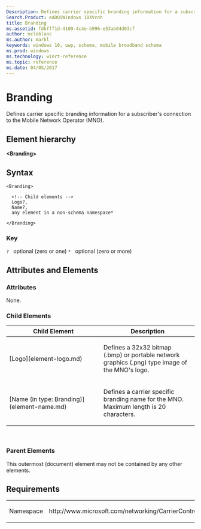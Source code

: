 ```yaml
---
Description: Defines carrier specific branding information for a subscriber's connection to the Mobile Network Operator (MNO).
Search.Product: eADQiWindows 10XVcnh
title: Branding
ms.assetid: fdbfff1d-4109-4c4e-b996-e53ab04d03cf
author: mcleblanc
ms.author: markl
keywords: windows 10, uwp, schema, mobile broadband schema
ms.prod: windows
ms.technology: winrt-reference
ms.topic: reference
ms.date: 04/05/2017
---
```


# Branding


Defines carrier specific branding information for a subscriber's connection to the Mobile Network Operator (MNO).

## Element hierarchy

**&lt;Branding&gt;**

## Syntax

``` syntax
<Branding>

  <!-- Child elements -->
  Logo?,
  Name?,
  any element in a non-schema namespace*

</Branding>
```

### Key

`?`   optional (zero or one)
`*`   optional (zero or more)

## Attributes and Elements


### Attributes

None.

### Child Elements

<table>
<colgroup>
<col width="50%" />
<col width="50%" />
</colgroup>
<thead>
<tr class="header">
<th>Child Element</th>
<th>Description</th>
</tr>
</thead>
<tbody>
<tr class="odd">
<td>[Logo](element-logo.md)</td>
<td><p>Defines a 32x32 bitmap (.bmp) or portable network graphics (.png) type image of the MNO's logo.</p></td>
</tr>
<tr class="even">
<td>[Name (in type: Branding)](element-name.md)</td>
<td><p>Defines a carrier specific branding name for the MNO. Maximum length is 20 characters.</p></td>
</tr>
</tbody>
</table>

 

### Parent Elements

This outermost (document) element may not be contained by any other elements.

## Requirements

<table>
<colgroup>
<col width="50%" />
<col width="50%" />
</colgroup>
<tbody>
<tr class="odd">
<td><p>Namespace</p></td>
<td><p>http://www.microsoft.com/networking/CarrierControl/WWAN/v1</p></td>
</tr>
</tbody>
</table>

 

 



